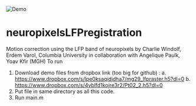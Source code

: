 ![Demo](https://github.com/evarol/neuropixelsLFPregistration/blob/main/image.png)
# neuropixelsLFPregistration
Motion correction using the LFP band of neuropixels
by Charlie Windolf, Erdem Varol, Columbia University in collaboration with Angelique Paulk, Yoav Kfir (MGH)
To run
1. Download demo files from dropbox link (too big for github) : 
    a. https://www.dropbox.com/s/lpe0ksaqidjdha7/mg29_lfpraster.h5?dl=0
    b. https://www.dropbox.com/s/4vblfd1kojre3r2/Pt02_2.h5?dl=0
2. Put file in same directory as all this code.
3. Run main.m


